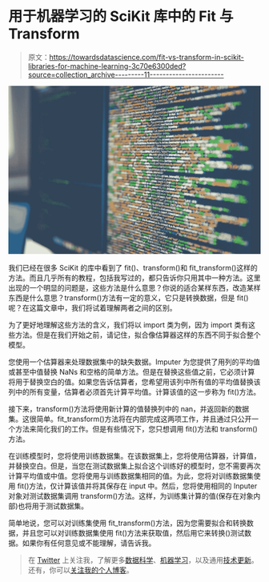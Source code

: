 # 用于机器学习的 SciKit 库中的 Fit 与 Transform

> 原文：<https://towardsdatascience.com/fit-vs-transform-in-scikit-libraries-for-machine-learning-3c70e6300ded?source=collection_archive---------11----------------------->

![](img/e562567e8ef8adc2089274094adfeba4.png)

我们已经在很多 SciKit 的库中看到了 fit()、transform()和 fit_transform()这样的方法。而且几乎所有的教程，包括我写过的，都只告诉你只用其中一种方法。这里出现的一个明显的问题是，这些方法是什么意思？你说的适合某样东西，改造某样东西是什么意思？transform()方法有一定的意义，它只是转换数据，但是 fit()呢？在这篇文章中，我们将试着理解两者之间的区别。

为了更好地理解这些方法的含义，我们将以 import 类为例，因为 import 类有这些方法。但是在我们开始之前，请记住，拟合像估算器这样的东西不同于拟合整个模型。

您使用一个估算器来处理数据集中的缺失数据。Imputer 为您提供了用列的平均值或甚至中值替换 NaNs 和空格的简单方法。但是在替换这些值之前，它必须计算将用于替换空白的值。如果您告诉估算者，您希望用该列中所有值的平均值替换该列中的所有变量，估算者必须首先计算平均值。计算该值的这一步称为 fit()方法。

接下来，transform()方法将使用新计算的值替换列中的 nan，并返回新的数据集。这很简单。fit_transform()方法将在内部完成这两项工作，并且通过只公开一个方法来简化我们的工作。但是有些情况下，您只想调用 fit()方法和 transform()方法。

在训练模型时，您将使用训练数据集。在该数据集上，您将使用估算器，计算值，并替换空白。但是，当您在测试数据集上拟合这个训练好的模型时，您不需要再次计算平均值或中值。您将使用与训练数据集相同的值。为此，您将对训练数据集使用 fit()方法，仅计算该值并将其保存在 input 中。然后，您将使用相同的 Inputer 对象对测试数据集调用 transform()方法。这样，为训练集计算的值(保存在对象内部)也将用于测试数据集。

简单地说，您可以对训练集使用 fit_transform()方法，因为您需要拟合和转换数据，并且您可以对训练数据集使用 fit()方法来获取值，然后用它来转换()测试数据。如果你有任何意见或不能理解，请告诉我。

> 在 [Twitter](https://twitter.com/contactsunny) 上关注我，了解更多[数据科学](https://blog.contactsunny.com/tag/data-science)、[机器学习](https://blog.contactsunny.com/tag/machine-learning)，以及通用[技术更新](https://blog.contactsunny.com/category/tech)。还有，你可以[关注我的个人博客](https://blog.contactsunny.com/)。